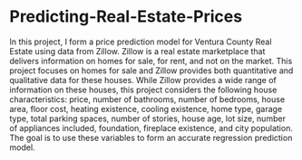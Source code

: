 # Predicting-Real-Estate-Prices

In this project, I form a price prediction model for Ventura County Real Estate using data from Zillow. Zillow is a real estate marketplace that delivers information on homes for sale, for rent, and not on the market. This project focuses on homes for sale and Zillow provides both quantitative and qualitative data for these houses. While Zillow provides a wide range of information on these houses, this project considers the following house characteristics: price, number of bathrooms, number of bedrooms, house area, floor cost, heating existence, cooling existence, home type, garage type, total parking spaces, number of stories, house age, lot size, number of appliances included, foundation, fireplace existence, and city population. The goal is to use these variables to form an accurate regression prediction model.

